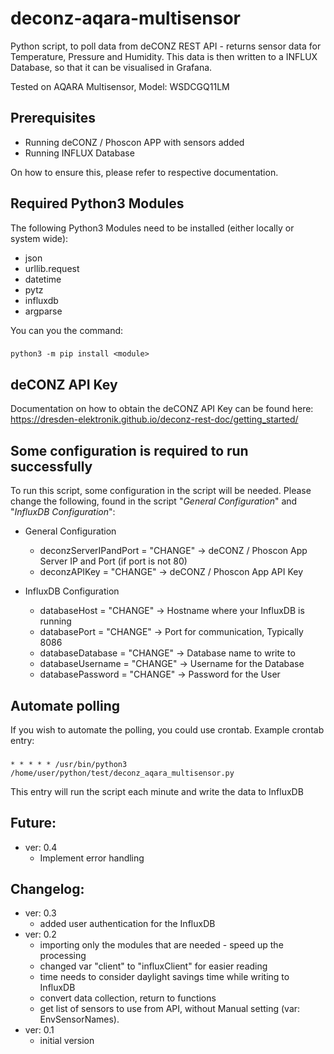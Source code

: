 # deconz-aqara-multisensor
Python script, to poll data from deCONZ REST API - returns sensor data for Temperature, Pressure and Humidity. This data is then written to a INFLUX Database, so that it can be visualised in Grafana.

Tested on AQARA Multisensor, Model: WSDCGQ11LM

## Prerequisites
- Running deCONZ / Phoscon APP with sensors added
- Running INFLUX Database

On how to ensure this, please refer to respective documentation.

## Required Python3 Modules
The following Python3 Modules need to be installed (either locally or system wide):
- json
- urllib.request
- datetime
- pytz
- influxdb
- argparse

You can you the command:
###
    python3 -m pip install <module>

## deCONZ API Key

Documentation on how to obtain the deCONZ API Key can be found here:
https://dresden-elektronik.github.io/deconz-rest-doc/getting_started/

## Some configuration is required to run successfully

To run this script, some configuration in the script will be needed. Please change the following, found in the script "*General Configuration*" and "*InfluxDB Configuration*":

- General Configuration
    - deconzServerIPandPort = "CHANGE" -> deCONZ / Phoscon App Server IP and Port (if port is not 80)
    - deconzAPIKey = "CHANGE" -> deCONZ / Phoscon App API Key

- InfluxDB Configuration
    - databaseHost = "CHANGE" -> Hostname where your InfluxDB is running
    - databasePort = "CHANGE" -> Port for communication, Typically 8086
    - databaseDatabase = "CHANGE" -> Database name to write to
    - databaseUsername = "CHANGE" -> Username for the Database
    - databasePassword = "CHANGE" -> Password for the User

## Automate polling

If you wish to automate the polling, you could use crontab. Example crontab entry:

###
    * * * * * /usr/bin/python3 /home/user/python/test/deconz_aqara_multisensor.py

This entry will run the script each minute and write the data to InfluxDB

## Future:
- ver: 0.4
    - Implement error handling

## Changelog:
- ver: 0.3
    - added user authentication for the InfluxDB
- ver: 0.2
    - importing only the modules that are needed - speed up the processing
    - changed var "client" to "influxClient" for easier reading
    - time needs to consider daylight savings time while writing to InfluxDB
    - convert data collection, return to functions
    - get list of sensors to use from API, without Manual setting (var: EnvSensorNames).
- ver: 0.1
    - initial version
